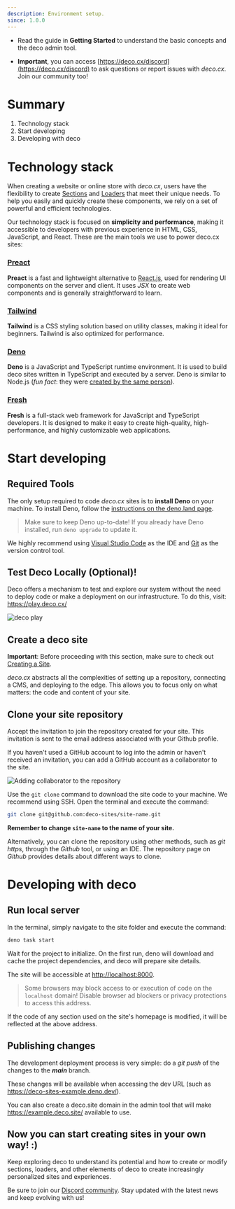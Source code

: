 ```yaml
---
description: Environment setup.
since: 1.0.0
---
```


- Read the guide in **Getting Started** to understand the basic concepts and the deco admin tool.

- **Important**, you can access [https://deco.cx/discord](https://deco.cx/discord) to ask questions or report issues with _deco.cx_. Join our community too!

# Summary

1. Technology stack
2. Start developing
3. Developing with deco

# Technology stack

When creating a website or online store with _deco.cx_, users have the flexibility to create [Sections](/docs/en/concepts/section) and [Loaders](/docs/en/concepts/loader) that meet their unique needs. To help you easily and quickly create these components, we rely on a set of powerful and efficient technologies.

Our technology stack is focused on **simplicity and performance**, making it accessible to developers with previous experience in HTML, CSS, JavaScript, and React. These are the main tools we use to power deco.cx sites:

### [Preact](https://preactjs.com/)

**Preact** is a fast and lightweight alternative to [React.js](https://reactjs.org/), used for rendering UI components on the server and client. It uses _JSX_ to create web components and is generally straightforward to learn.

### [Tailwind](https://tailwindcss.com)

**Tailwind** is a CSS styling solution based on utility classes, making it ideal for beginners. Tailwind is also optimized for performance.

### [Deno](https://deno.com/deploy)

**Deno** is a JavaScript and TypeScript runtime environment. It is used to build deco sites written in TypeScript and executed by a server. Deno is similar to Node.js (_fun fact_: they were [created by the same person](https://www.youtube.com/watch?v=M3BM9TB-8yA)).

### [Fresh](https://fresh.deno.dev)

**Fresh** is a full-stack web framework for JavaScript and TypeScript developers. It is designed to make it easy to create high-quality, high-performance, and highly customizable web applications.

# Start developing

## Required Tools

The only setup required to code _deco.cx_ sites is to **install Deno** on your machine. To install Deno, follow the [instructions on the deno.land page](https://deno.land/manual/getting_started/installation).

> Make sure to keep Deno up-to-date! If you already have Deno installed, run `deno upgrade` to update it.

We highly recommend using [Visual Studio Code](https://code.visualstudio.com/download) as the IDE and [Git](https://github.com/git-guides/install-git) as the version control tool.

## Test Deco Locally (Optional)!

Deco offers a mechanism to test and explore our system without the need to deploy code or make a deployment on our infrastructure. To do this, visit: https://play.deco.cx/

![deco play](https://github.com/deco-cx/apps/assets/882438/e52c7727-b1c2-44cc-b709-10adba203341)

## Create a deco site

**Important**: Before proceeding with this section, make sure to check out [Creating a Site](/docs/en/getting-started/creating-a-site).

_deco.cx_ abstracts all the complexities of setting up a repository, connecting a CMS, and deploying to the edge. This allows you to focus only on what matters: the code and content of your site.

## Clone your site repository

Accept the invitation to join the repository created for your site. This invitation is sent to the email address associated with your Github profile.

If you haven't used a GitHub account to log into the admin or haven't received an invitation, you can add a GitHub account as a collaborator to the site.

![Adding collaborator to the repository](https://github.com/deco-cx/apps/assets/882438/0cdcc7a7-90fd-4cbe-9eea-0ca68ee533d9)

Use the `git clone` command to download the site code to your machine. We recommend using SSH. Open the terminal and execute the command:

```bash
git clone git@github.com:deco-sites/site-name.git
```

**Remember to change `site-name` to the name of your site.**

Alternatively, you can clone the repository using other methods, such as _git https_, through the _Github_ tool, or using an IDE. The repository page on _Github_ provides details about different ways to clone.

# Developing with deco

## Run local server

In the terminal, simply navigate to the site folder and execute the command:

```bash
deno task start

```

Wait for the project to initialize. On the first run, deno will download and cache the project dependencies, and deco will prepare site details.

The site will be accessible at <http://localhost:8000>.

> Some browsers may block access to or execution of code on the `localhost` domain! Disable browser ad blockers or privacy protections to access this address.

If the code of any section used on the site's homepage is modified, it will be reflected at the above address.

## Publishing changes

The development deployment process is very simple: do a _git push_ of the changes to the _**main**_ branch.

These changes will be available when accessing the dev URL (such as <https://deco-sites-example.deno.dev/>).

You can also create a deco.site domain in the admin tool that will make <https://example.deco.site/> available to use.

## Now you can start creating sites in your own way! :)

Keep exploring deco to understand its potential and how to create or modify sections, loaders, and other elements of deco to create increasingly personalized sites and experiences.

Be sure to join our [Discord community](https://deco.cx/discord). Stay updated with the latest news and keep evolving with us!
